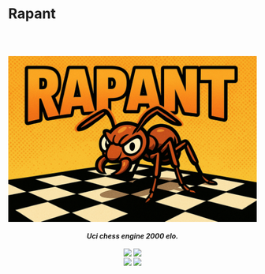 # Rapant

<div align="center" style="padding-top: 50px">
<img src="/Resources/rapant.png" />
    <br>
    <br>
    <b><i>Uci chess engine 2000 elo.</i></b>
    <br>
    <br>
    <img src="https://img.shields.io/github/downloads/Thibor/Rapant/total?color=critical&style=for-the-badge">
    <img src="https://img.shields.io/github/license/Thibor/Rapant?color=blue&style=for-the-badge">
    <br>
    <img src="https://img.shields.io/github/v/release/Thibor/Rapant?color=blue&label=Latest%20release&style=for-the-badge">
    <img src="https://img.shields.io/github/last-commit/Thibor/Rapant?color=critical&style=for-the-badge">
</div>

